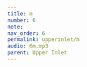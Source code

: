 ```yaml
---
title: m
number: 6
note: 
nav_order: 6
permalink: upperinlet/m
audio: 6m.mp3
parent: Upper Inlet
---
```

